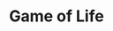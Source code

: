 ---
title: Game of Life
category: Content
category_slug: f-content
type: content
image: assets/img/works/work3.jpg
button_url: https://github.com/Godkayaki/Game-of-life
---